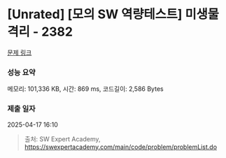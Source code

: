 # [Unrated] [모의 SW 역량테스트] 미생물 격리 - 2382 

[문제 링크](https://swexpertacademy.com/main/code/problem/problemDetail.do?contestProbId=AV597vbqAH0DFAVl) 

### 성능 요약

메모리: 101,336 KB, 시간: 869 ms, 코드길이: 2,586 Bytes

### 제출 일자

2025-04-17 16:10



> 출처: SW Expert Academy, https://swexpertacademy.com/main/code/problem/problemList.do